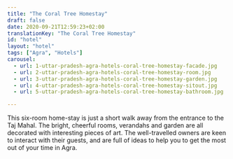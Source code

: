 ```yaml
---
title: "The Coral Tree Homestay"
draft: false
date: 2020-09-21T12:59:23+02:00
translationKey: "The Coral Tree Homestay"
id: "hotel"
layout: "hotel"
tags: ["Agra", "Hotels"] 
carousel:
  - url: 1-uttar-pradesh-agra-hotels-coral-tree-homestay-facade.jpg
  - url: 2-uttar-pradesh-agra-hotels-coral-tree-homestay-room.jpg
  - url: 3-uttar-pradesh-agra-hotels-coral-tree-homestay-garden.jpg
  - url: 4-uttar-pradesh-agra-hotels-coral-tree-homestay-sitout.jpg
  - url: 5-uttar-pradesh-agra-hotels-coral-tree-homestay-bathroom.jpg

---
```


This six-room home-stay is just a short walk away from the entrance to the Taj Mahal. The bright, cheerful rooms, verandahs and garden are all decorated with interesting pieces of art. The well-travelled owners are keen to interact with their guests, and are full of ideas to help you to get the most out of your time in Agra. 


